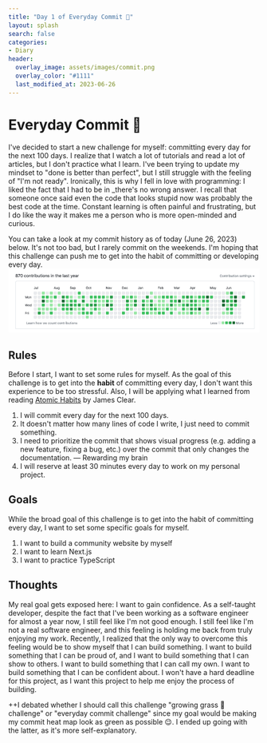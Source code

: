 ```yaml
---
title: "Day 1 of Everyday Commit 📖"
layout: splash
search: false
categories:
- Diary
header:
  overlay_image: assets/images/commit.png
  overlay_color: "#1111"
  last_modified_at: 2023-06-26
---
```

# Everyday Commit 📖

I've decided to start a new challenge for myself: committing every day for the next 100 days. I realize that I watch a lot of tutorials and read a lot of articles, but I don't practice what I learn. I've been trying to update my mindset to "done is better than perfect", but I still struggle with the feeling of "I'm not ready". Ironically, this is why I fell in love with programming: I liked the fact that I had to be in _there's no wrong answer. I recall that someone once said even the code that looks stupid now was probably the best code at the time. Constant learning is often painful and frustrating, but I do like the way it makes me a person who is more open-minded and curious.

You can take a look at my commit history as of today (June 26, 2023) below. It's not too bad, but I rarely commit on the weekends. I'm hoping that this challenge can push me to get into the habit of committing or developing every day.
![commitHistory.png](/assets/images/commitHistory.png)

## Rules
Before I start, I want to set some rules for myself. As the goal of this challenge is to get into the **habit** of committing every day, I don't want this experience to be too stressful. Also, I will be applying what I learned from reading [Atomic Habits](https://jamesclear.com/atomic-habits) by James Clear.

1. I will commit every day for the next 100 days.
2. It doesn't matter how many lines of code I write, I just need to commit something.
3. I need to prioritize the commit that shows visual progress (e.g. adding a new feature, fixing a bug, etc.) over the commit that only changes the documentation. — Rewarding my brain
4. I will reserve at least 30 minutes every day to work on my personal project.

## Goals
While the broad goal of this challenge is to get into the habit of committing every day, I want to set some specific goals for myself.
1. I want to build a community website by myself
2. I want to learn Next.js
3. I want to practice TypeScript

## Thoughts
My real goal gets exposed here: I want to gain confidence. As a self-taught developer, despite the fact that I've been working as a software engineer for almost a year now, I still feel like I'm not good enough. I still feel like I'm not a real software engineer, and this feeling is holding me back from truly enjoying my work. Recently, I realized that the only way to overcome this feeling would be to show myself that I can build something. I want to build something that I can be proud of, and I want to build something that I can show to others. I want to build something that I can call my own. I want to build something that I can be confident about. I won't have a hard deadline for this project, as I want this project to help me enjoy the process of building.


++I debated whether I should call this challenge "growing grass 🌱challenge" or "everyday commit challenge" since my goal would be making my commit heat map look as green as possible 😌. I ended up going with the latter, as it's more self-explanatory.
